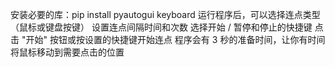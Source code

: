 安装必要的库：pip install pyautogui keyboard
运行程序后，可以选择连点类型（鼠标或键盘按键）
设置连点间隔时间和次数
选择开始 / 暂停和停止的快捷键
点击 "开始" 按钮或按设置的快捷键开始连点
程序会有 3 秒的准备时间，让你有时间将鼠标移动到需要点击的位置
